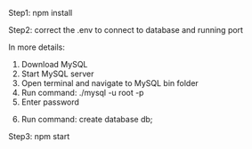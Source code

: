 Step1: npm install

Step2: correct the .env to connect to database and running port

In more details:
1. Download MySQL
2. Start MySQL server
3. Open terminal and navigate to MySQL bin folder
4. Run command: ./mysql -u root -p
5. Enter password
<!-- db is the name of the database -->
6. Run command: create database db;

Step3: npm start
